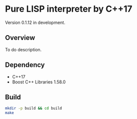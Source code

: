 # Pure LISP interpreter by C++17

Version 0.1.12 in development.

## Overview

To do description.

## Dependency

- C++17
- Boost C++ Libraries 1.58.0

## Build

``` sh
mkdir -p build && cd build
make
```


